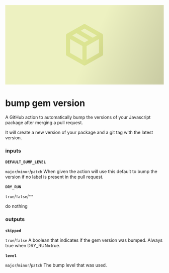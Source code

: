 ![alt text](bump.png)

# bump gem version

A GitHub action to automatically bump the versions of your Javascript package after merging a pull request.

It will create a new version of your package and a git tag with the latest version.

### inputs

**`DEFAULT_BUMP_LEVEL`**

`major`/`minor`/`patch`
When given the action will use this default to bump the version if no label is present in the pull request.

**`DRY_RUN`**

`true`/`false`/`""`

do nothing


### outputs

**`skipped`**

`true`/`false`
A boolean that indicates if the gem version was bumped.
Always true when DRY_RUN=true.

**`level`**

`major`/`minor`/`patch`
The bump level that was used.
